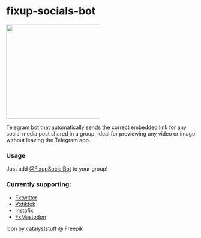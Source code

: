 # fixup-socials-bot
<img src="https://github.com/jlram/fixup-socials-bot/assets/23506789/c50641d4-7263-42b9-8191-5acf62c2c913" width="250" />

Telegram bot that automatically sends the correct embedded link for any social media post shared in a group.
Ideal for previewing any video or image without leaving the Telegram app.

### Usage
Just add [@FixupSocialBot](t.me/fixupsocialbot) to your group!

### Currently supporting:
- [Fxtwitter](https://github.com/FixTweet/FixTweet)
- [Vxtiktok](https://github.com/dylanpdx/vxtiktok)
- [Instafix](https://github.com/Wikidepia/InstaFix)
- [FxMastodon](https://github.com/Someguy123/fxmastodon)

<a href="https://www.freepik.es/vector-gratis/ejemplo-lindo-historieta-vuelo-robot-concepto-icono-tecnologia-personas_10244952.htm#query=bot%20icon&position=32&from_view=search&track=ais">Icon by catalyststuff</a> @ Freepik
